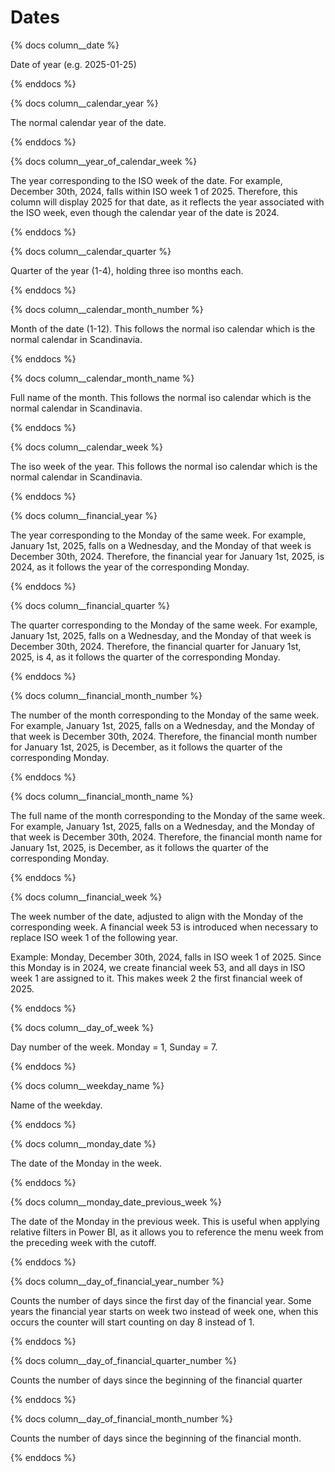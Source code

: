 # Dates
{% docs column__date %}

Date of year (e.g. 2025-01-25)

{% enddocs %}

{% docs column__calendar_year %}

The normal calendar year of the date.

{% enddocs %}

{% docs column__year_of_calendar_week %}

The year corresponding to the ISO week of the date. 
For example, December 30th, 2024, falls within ISO week 1 of 2025. Therefore, this column will display 2025 for that date, as it reflects the year associated with the ISO week, even though the calendar year of the date is 2024.

{% enddocs %}

{% docs column__calendar_quarter %}

Quarter of the year (1-4), holding three iso months each. 

{% enddocs %}

{% docs column__calendar_month_number %}

Month of the date (1-12). This follows the normal iso calendar which is the normal calendar in Scandinavia. 

{% enddocs %}

{% docs column__calendar_month_name %}

Full name of the month. This follows the normal iso calendar which is the normal calendar in Scandinavia. 

{% enddocs %}

{% docs column__calendar_week %}

The iso week of the year. This follows the normal iso calendar which is the normal calendar in Scandinavia. 

{% enddocs %}

{% docs column__financial_year %}

The year corresponding to the Monday of the same week. 
For example, January 1st, 2025, falls on a Wednesday, and the Monday of that week is December 30th, 2024. Therefore, the financial year for January 1st, 2025, is 2024, as it follows the year of the corresponding Monday.

{% enddocs %}

{% docs column__financial_quarter %}

The quarter corresponding to the Monday of the same week. 
For example, January 1st, 2025, falls on a Wednesday, and the Monday of that week is December 30th, 2024. Therefore, the financial quarter for January 1st, 2025, is 4, as it follows the quarter of the corresponding Monday.

{% enddocs %}

{% docs column__financial_month_number %}

The number of the month corresponding to the Monday of the same week. 
For example, January 1st, 2025, falls on a Wednesday, and the Monday of that week is December 30th, 2024. Therefore, the financial month number for January 1st, 2025, is December, as it follows the quarter of the corresponding Monday.

{% enddocs %}

{% docs column__financial_month_name %}

The full name of the month corresponding to the Monday of the same week. 
For example, January 1st, 2025, falls on a Wednesday, and the Monday of that week is December 30th, 2024. Therefore, the financial month name for January 1st, 2025, is December, as it follows the quarter of the corresponding Monday.

{% enddocs %}

{% docs column__financial_week %}

The week number of the date, adjusted to align with the Monday of the corresponding week. A financial week 53 is introduced when necessary to replace ISO week 1 of the following year.

Example: Monday, December 30th, 2024, falls in ISO week 1 of 2025. Since this Monday is in 2024, we create financial week 53, and all days in ISO week 1 are assigned to it. This makes week 2 the first financial week of 2025.

{% enddocs %}

{% docs column__day_of_week %}

Day number of the week. Monday = 1, Sunday = 7.

{% enddocs %}

{% docs column__weekday_name %}

Name of the weekday.

{% enddocs %}

{% docs column__monday_date %}

The date of the Monday in the week. 

{% enddocs %}

{% docs column__monday_date_previous_week %}

The date of the Monday in the previous week. This is useful when applying relative filters in Power BI, as it allows you to reference the menu week from the preceding week with the cutoff.

{% enddocs %}

{% docs column__day_of_financial_year_number  %}

Counts the number of days since the first day of the financial year. Some years the financial year starts on week two instead of week one, when this occurs the counter will start counting on day 8 instead of 1.

{% enddocs %}

{% docs column__day_of_financial_quarter_number  %}

Counts the number of days since the beginning of the financial quarter

{% enddocs %}

{% docs column__day_of_financial_month_number  %}

Counts the number of days since the beginning of the financial month.

{% enddocs %}